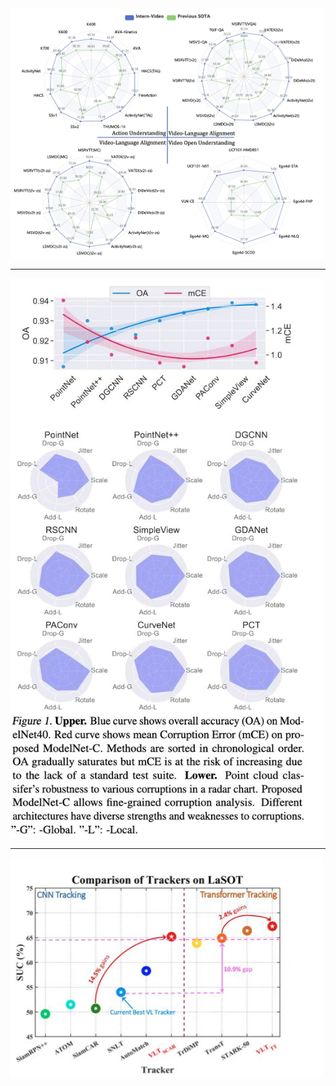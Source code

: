<img src="../imgs/result_1.jpeg" width=500 alt="示例1" align=center>

----
<img src="../imgs/result_2.jpeg" width=500 alt="示例1" align=center>

----

<img src="../imgs/result_3.jpeg" width=500 alt="示例1" align=center>
